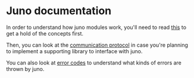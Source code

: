 # Juno documentation

In order to understand how juno modules work, you'll need to read [this](./CONCEPTS.md) to get a hold of the concepts first.

Then, you can look at the [communication protocol](./COMMUNICATION-PROTOCOL.md) in case you're planning to implement a supporting library to interface with juno.

You can also look at [error codes](./ERROR-CODES.md) to understand what kinds of errors are thrown by juno.
